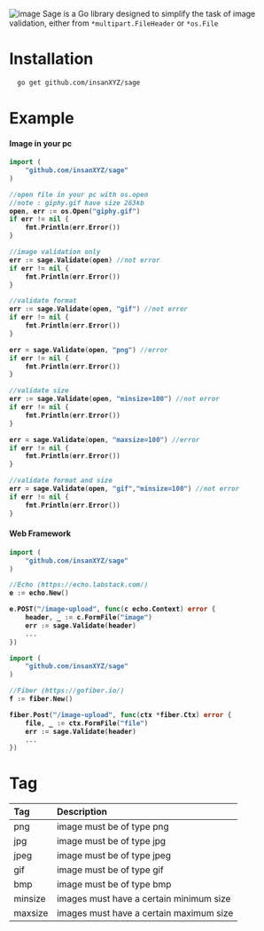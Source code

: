 ![image](./sage.png)
Sage is a Go library designed to simplify the task of image validation, either from `*multipart.FileHeader` or `*os.File` 

# Installation
```sh
  go get github.com/insanXYZ/sage
```

# Example

#### <b>Image in your pc
```go
import (
    "github.com/insanXYZ/sage"
)

//open file in your pc with os.open
//note : giphy.gif have size 263kb
open, err := os.Open("giphy.gif")
if err != nil {
    fmt.Println(err.Error())
}

//image validation only
err := sage.Validate(open) //not error
if err != nil {
    fmt.Println(err.Error())
}

//validate format 
err := sage.Validate(open, "gif") //not error
if err != nil {
    fmt.Println(err.Error())
}

err = sage.Validate(open, "png") //error
if err != nil {
    fmt.Println(err.Error())
}

//validate size
err := sage.Validate(open, "minsize=100") //not error
if err != nil {
    fmt.Println(err.Error())
}

err = sage.Validate(open, "maxsize=100") //error
if err != nil {
    fmt.Println(err.Error())
}

//validate format and size
err = sage.Validate(open, "gif","minsize=100") //not error
if err != nil {
    fmt.Println(err.Error())
}
```
#### <b>Web Framework
```go
import (
    "github.com/insanXYZ/sage"
)

//Echo (https://echo.labstack.com/)
e := echo.New()

e.POST("/image-upload", func(c echo.Context) error {
    header, _ := c.FormFile("image")
    err := sage.Validate(header)
    ...
})
```
```go
import (
    "github.com/insanXYZ/sage"
)

//Fiber (https://gofiber.io/)
f := fiber.New()

fiber.Post("/image-upload", func(ctx *fiber.Ctx) error {
    file, _ := ctx.FormFile("file")
    err := sage.Validate(header)
    ...
})
```

# Tag

| Tag     | Description                             |
|:--------|:----------------------------------------|
| png     | image must be of type png               |
| jpg     | image must be of type jpg               |
| jpeg    | image must be of type jpeg              |
| gif     | image must be of type gif               |
| bmp     | image must be of type bmp               |
| minsize | images must have a certain minimum size |
| maxsize | images must have a certain maximum size |